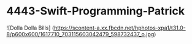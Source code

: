 # 4443-Swift-Programming-Patrick
![Dolla Dolla Bills] (https://scontent-a.xx.fbcdn.net/hphotos-xpa1/t31.0-8/p600x600/1617710_703115603042479_598732437_o.jpg)
